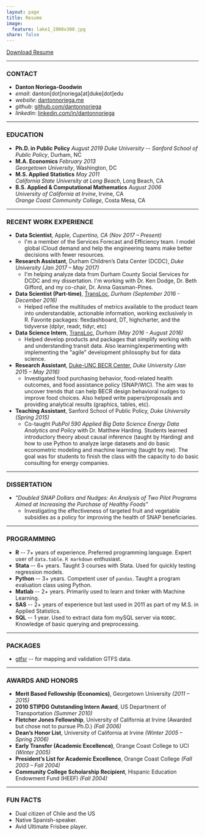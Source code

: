 ```yaml
---
layout: page
title: Resume
image:
  feature: lake1_1900x300.jpg
share: false
---
```


<div>
<a href="https://www.dropbox.com/s/dql8ss0ytmi69dn/D_Noriega_CV.pdf?dl=1" class="btn btn-success">Download Resume</a>  
</div>

---

### CONTACT
- **Danton Noriega-Goodwin**
- *email*: danton[dot]noriega[at]duke[dot]edu
- *website*: [dantonnoriega.me](http://dantonnoriega.me)
- *github*: [github.com/dantonnoriega](https://github.com/dantonnoriega)
- *linkedin*: [linkedin.com/in/dantonnoriega](https://www.linkedin.com/in/dantonnoriega)

---

### EDUCATION
- **Ph.D. in Public Policy** *August 2019*
*Duke University -- Sanford School of Public Policy*, Durham, NC
- **M.A. Economics** *February 2013*  
*Georgetown University*, Washington, DC
- **M.S. Applied Statistics** *May 2011*  
*California State University at Long Beach*, Long Beach, CA
- **B.S. Applied & Computational Mathematics** *August 2006*  
*University of California at Irvine*, Irvine, CA  
*Orange Coast Community College*, Costa Mesa, CA

---

### RECENT WORK EXPERIENCE

- **Data Scientist**, Apple, *Cupertino, CA (Nov 2017 – Present)*
	- I'm a member of the Services Forecast and Efficiency team. I model global iCloud demand and help the engineering teams make better decisions with fewer resources.
- **Research Assistant**, Durham Children’s Data Center (DCDC), *Duke University (Jan 2017 – May 2017)*
	- I'm helping analyze data from Durham County Social Services for DCDC and my dissertation. I'm working with Dr. Ken Dodge, Dr. Beth Gifford, and my co-chair, Dr. Anna Gassman-Pines. 
- **Data Scientist (Part-time)**, [TransLoc](http://transloc.com/), *Durham (September 2016 - December 2016)*
	+ Helped refine the multitudes of metrics available to the product team into understandable, actionable information, working exclusively in R. Favorite packages: flexdashboard, DT, highcharter, and the tidyverse (dplyr, readr, tidyr, etc)
- **Data Science Intern**, [TransLoc](http://transloc.com/), *Durham (May 2016 - August 2016)*
	+ Helped develop products and packages that simplify working with and understanding transit data. Also learning/experimenting with implementing the "agile" development philosophy but for data science.
- **Research Assistant**, [Duke-UNC BECR Center](https://becr.sanford.duke.edu), *Duke University (Jan 2015 – May 2016)*
	- Investigated food purchasing behavior, food-related health outcomes, and food assistance policy (SNAP/WIC). The aim was to uncover trends that can help BECR design behavioral nudges to improve food choices. Also helped write papers/proposals and providing analytical results (graphics, tables, etc).
- **Teaching Assistant**, Sanford School of Public Policy, *Duke University (Spring 2015)*
	- Co-taught *PubPol 590 Applied Big Data Science Energy Data Analytics and Policy* with Dr. Matthew Harding. Students learned introductory theory about causal inference (taught by Harding) and how to use Python to analyze large datasets and do basic econometric modeling and machine learning (taught by me). The goal was for students to finish the class with the capacity to do basic consulting for energy companies.

---

### DISSERTATION

- *"Doubled SNAP Dollars and Nudges: An Analysis of Two Pilot Programs Aimed at Increasing the Purchase of Healthy Foods"*
	- Investigating the effectiveness of targeted fruit and vegetable subsidies as a policy for improving the health of SNAP beneficiaries.

---

### PROGRAMMING

- **R** -- 7+ years of experience. Preferred programming language. Expert user of `data.table`. `R markdown` enthusiast.
- **Stata** -- 6+ years. Taught 3 courses with Stata. Used for quickly testing regression models.
- **Python** -- 3+ years. Competent user of `pandas`. Taught a program evaluation class using Python. 
- **Matlab** -- 2+ years. Primarily used to learn and tinker with Machine Learning.
- **SAS** -- 2+ years of experience but last used in 2011 as part of my M.S. in Applied Statistics.
- **SQL** -- 1 year. Used to extract data fom mySQL server via `RODBC`. Knowledge of basic querying and preprocessing.

---

### PACKAGES

- [gtfsr](https://github.com/ropenscilabs/gtfsr/) -- for mapping and validation GTFS data.

---

### AWARDS AND HONORS

- **Merit Based Fellowship (Economics)**, Georgetown University *(2011 – 2015)*
- **2010 STIPDG Outstanding Intern Award**, US Department of Transportation *(Summer 2010)*
- **Fletcher Jones Fellowship**, University of California at Irvine (Awarded but chose not to pursue Ph.D.) *(Fall 2006)*
- **Dean’s Honor List**, University of California at Irvine *(Winter 2005 – Spring 2006)*
- **Early Transfer (Academic Excellence)**, Orange Coast College to UCI *(Winter 2005)*
- **President’s List for Academic Excellence**, Orange Coast College *(Fall 2003 – Fall 2004)*
- **Community College Scholarship Recipient**, Hispanic Education Endowment Fund (HEEF) *(Fall 2004)*


---

### FUN FACTS
- Dual citizen of Chile and the US
- Native Spanish-speaker.
- Avid Ultimate Frisbee player.

